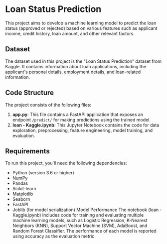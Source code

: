 # Loan Status Prediction

This project aims to develop a machine learning model to predict the loan status (approved or rejected) based on various features such as applicant income, credit history, loan amount, and other relevant factors.

## Dataset

The dataset used in this project is the "Loan Status Prediction" dataset from Kaggle. It contains information about loan applications, including the applicant's personal details, employment details, and loan-related information.

## Code Structure

The project consists of the following files:

1. **app.py**: This file contains a FastAPI application that exposes an endpoint `/predict/` for making predictions using the trained model.
2. **loan - Kaggle.ipynb**: This Jupyter Notebook contains the code for data exploration, preprocessing, feature engineering, model training, and evaluation.

## Requirements

To run this project, you'll need the following dependencies:

- Python (version 3.6 or higher)
- NumPy
- Pandas
- Scikit-learn
- Matplotlib
- Seaborn
- FastAPI
- Joblib (for model serialization)
Model Performance
The notebook (loan - Kaggle.ipynb) includes code for training and evaluating multiple machine learning models, such as Logistic Regression, K-Nearest Neighbors (KNN), Support Vector Machine (SVM), AdaBoost, and Random Forest Classifier. The performance of each model is reported using accuracy as the evaluation metric.

